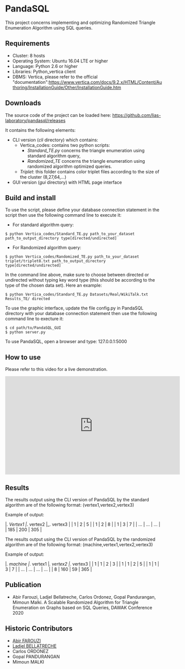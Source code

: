 # PandaSQL

This project concerns implementing and optimizing Randomized Triangle Enumeration Algorithm using SQL queries.

## Requirements

* Cluster: 8 hosts
* Operating System: Ubuntu 16.04 LTE or higher
* Language: Python 2.6 or higher
* Libraries: Python_vertica client
* DBMS: Vertica, please refer to the official "documentation":https://www.vertica.com/docs/9.2.x/HTML/Content/Authoring/InstallationGuide/Other/InstallationGuide.htm

## Downloads

The source code of the project can be loaded here: https://github.com/lias-laboratory/pandasql/releases

It contains the following elements:

* CLI version (_cli_ directory) which contains:
  * Vertica_codes: contains two python scripts:
    * _Standard_TE.py_ concerns the triangle enumeration using standard algorithm query,
    * _Randomized_TE_ concerns the triangle enumeration using randomized algorithm optimized queries.
  * _Triplet_: this folder contains color triplet files according to the size of the cluster (8,27,64,…)
* GUI version (_gui_ directory) with HTML page interface

## Build and install

To use the script, please define your database connection statement in the script then use the following command line to execute it:

* For standard algorithm query: 

```
$ python Vertica_codes/Standard_TE.py path_to_your_dataset path_to_output_directory type[directed/undirected]
```

* For Randomized algorithm query:

```
$ python Vertica_codes/Randomized_TE.py path_to_your_dataset triplet/triplet8.txt path_to_output_directory type[directed/undirected]
```

In the command line above, make sure to choose between directed or undirected without typing key word type (this should be according to the type of the chosen data set). Here an example:

```
$ python Vertica_codes/Standard_TE.py Datasets/Real/WikiTalk.txt Results_TE/ directed
```

To use the graphic interface, update the file config.py  in PandaSQL directory with your database connection statement then use the following command line to execture it:

```
$ cd path/to/PandaSQL_GUI
$ python server.py
```

To use PandaSQL, open a browser and type: 127.0.0.1:5000

## How to use

Please refer to this video for a live demonstration.

<iframe width="560" height="315" src="https://www.youtube.com/embed/pwcYkOUV8_s" title="YouTube video player" frameborder="0" allow="accelerometer; autoplay; clipboard-write; encrypted-media; gyroscope; picture-in-picture" allowfullscreen></iframe>

## Results

The results output using the CLI version of PandaSQL by the standard algorithm are of the following format: (vertex1,vertex2,vertex3)

Example of output:

|_. Vertex1 |_. vertex2 |_. vertex3 |
|     1     |     2     |     5     |
|     1     |     2     |     8     |
|     1     |     3     |     7     |
|    ...    |    ...    |    ...    |
|    185    |    200    |    305    |

The results output using the CLI version of PandaSQL by the randomized algorithm are of the following format: (machine,vertex1,vertex2,vertex3)

Example of output:

|_. machine |_. vertex1 |_. vertex2 |_. vertex3 |
|     1     |     1     |     2     |     3     |
|     1     |     1     |     2     |     5     |
|     1     |     1     |     3     |     7     |
|    ...    |    ...    |    ...    |    ...    |
|     8     |    160    |    59     |    365    |

## Publication

* Abir Farouzi, Ladjel Bellatreche, Carlos Ordonez, Gopal Pandurangan, Mimoun Malki. A Scalable Randomized Algorithm for Triangle Enumeration on Graphs based on SQL Queries, DAWAK Conference 2020

## Historic Contributors

* [Abir FAROUZI](https://www.lias-lab.fr/members/abirfarouzi/)
* [Ladjel BELLATRECHE](https://www.lias-lab.fr/members/ladjelbellatreche/)
* Carlos ORDONEZ
* Gopal PANDURANGAN
* Mimoun MALKI


